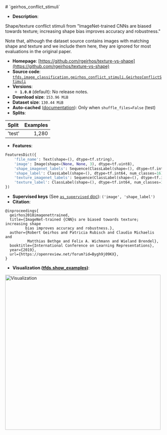 <div itemscope itemtype="http://schema.org/Dataset">
  <div itemscope itemprop="includedInDataCatalog" itemtype="http://schema.org/DataCatalog">
    <meta itemprop="name" content="TensorFlow Datasets" />
  </div>
  <meta itemprop="name" content="geirhos_conflict_stimuli" />
  <meta itemprop="description" content="Shape/texture conflict stimuli from &quot;ImageNet-trained CNNs are biased towards texture; increasing shape bias improves accuracy and robustness.&quot;&#10;&#10;Note that, although the dataset source contains images with matching shape and&#10;texture and we include them here, they are ignored for most evaluations in the&#10;original paper.&#10;&#10;To use this dataset:&#10;&#10;```python&#10;import tensorflow_datasets as tfds&#10;&#10;ds = tfds.load(&#x27;geirhos_conflict_stimuli&#x27;, split=&#x27;train&#x27;)&#10;for ex in ds.take(4):&#10;  print(ex)&#10;```&#10;&#10;See [the guide](https://www.tensorflow.org/datasets/overview) for more&#10;informations on [tensorflow_datasets](https://www.tensorflow.org/datasets).&#10;&#10;" />
  <meta itemprop="url" content="https://www.tensorflow.org/datasets/catalog/geirhos_conflict_stimuli" />
  <meta itemprop="sameAs" content="https://github.com/rgeirhos/texture-vs-shape" />
  <meta itemprop="citation" content="@inproceedings{&#10;  geirhos2018imagenettrained,&#10;  title={ImageNet-trained {CNN}s are biased towards texture; increasing shape&#10;         bias improves accuracy and robustness.},&#10;  author={Robert Geirhos and Patricia Rubisch and Claudio Michaelis and&#10;          Matthias Bethge and Felix A. Wichmann and Wieland Brendel},&#10;  booktitle={International Conference on Learning Representations},&#10;  year={2019},&#10;  url={https://openreview.net/forum?id=Bygh9j09KX},&#10;}" />
</div>
# `geirhos_conflict_stimuli`

*   **Description**:

Shape/texture conflict stimuli from "ImageNet-trained CNNs are biased towards
texture; increasing shape bias improves accuracy and robustness."

Note that, although the dataset source contains images with matching shape and
texture and we include them here, they are ignored for most evaluations in the
original paper.

*   **Homepage**:
    [https://github.com/rgeirhos/texture-vs-shape](https://github.com/rgeirhos/texture-vs-shape)
*   **Source code**:
    [`tfds.image_classification.geirhos_conflict_stimuli.GeirhosConflictStimuli`](https://github.com/tensorflow/datasets/tree/master/tensorflow_datasets/image_classification/geirhos_conflict_stimuli.py)
*   **Versions**:
    *   **`1.0.0`** (default): No release notes.
*   **Download size**: `153.96 MiB`
*   **Dataset size**: `130.44 MiB`
*   **Auto-cached**
    ([documentation](https://www.tensorflow.org/datasets/performances#auto-caching)):
    Only when `shuffle_files=False` (test)
*   **Splits**:

Split  | Examples
:----- | -------:
'test' | 1,280

*   **Features**:

```python
FeaturesDict({
    'file_name': Text(shape=(), dtype=tf.string),
    'image': Image(shape=(None, None, 3), dtype=tf.uint8),
    'shape_imagenet_labels': Sequence(ClassLabel(shape=(), dtype=tf.int64, num_classes=1000)),
    'shape_label': ClassLabel(shape=(), dtype=tf.int64, num_classes=16),
    'texture_imagenet_labels': Sequence(ClassLabel(shape=(), dtype=tf.int64, num_classes=1000)),
    'texture_label': ClassLabel(shape=(), dtype=tf.int64, num_classes=16),
})
```
*   **Supervised keys** (See
    [`as_supervised` doc](https://www.tensorflow.org/datasets/api_docs/python/tfds/load#args)):
    `('image', 'shape_label')`
*   **Citation**:

```
@inproceedings{
  geirhos2018imagenettrained,
  title={ImageNet-trained {CNN}s are biased towards texture; increasing shape
         bias improves accuracy and robustness.},
  author={Robert Geirhos and Patricia Rubisch and Claudio Michaelis and
          Matthias Bethge and Felix A. Wichmann and Wieland Brendel},
  booktitle={International Conference on Learning Representations},
  year={2019},
  url={https://openreview.net/forum?id=Bygh9j09KX},
}
```

*   **Visualization
    ([tfds.show_examples](https://www.tensorflow.org/datasets/api_docs/python/tfds/visualization/show_examples))**:

<img src="https://storage.googleapis.com/tfds-data/visualization/geirhos_conflict_stimuli-1.0.0.png" alt="Visualization" width="500px">
